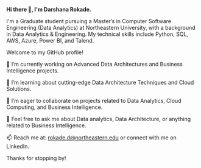 **Hi there 👋, I'm Darshana Rokade.**

I'm a Graduate student pursuing a Master’s in Computer Software Engineering (Data Analytics) at Northeastern University, with a background in Data Analytics & Engineering. My technical skills include Python, SQL, AWS, Azure, Power BI, and Talend.

Welcome to my GitHub profile!

🔭 I’m currently working on Advanced Data Architectures and Business Intelligence projects.

🌱 I’m learning about cutting-edge Data Architecture Techniques and Cloud Solutions.

👯 I’m eager to collaborate on projects related to Data Analytics, Cloud Computing, and Business Intelligence.

💬 Feel free to ask me about Data analytics, Data Architecture, or anything related to Business Intelligence.

📫 Reach me at: rokade.d@northeastern.edu or connect with me on LinkedIn.

Thanks for stopping by!

